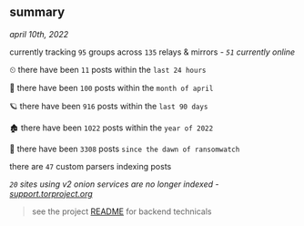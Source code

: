 
## summary
_april 10th, 2022_

currently tracking `95` groups across `135` relays & mirrors - _`51` currently online_

⏲ there have been `11` posts within the `last 24 hours`

🦈 there have been `100` posts within the `month of april`

🪐 there have been `916` posts within the `last 90 days`

🏚 there have been `1022` posts within the `year of 2022`

🦕 there have been `3308` posts `since the dawn of ransomwatch`

there are `47` custom parsers indexing posts

_`20` sites using v2 onion services are no longer indexed - [support.torproject.org](https://support.torproject.org/onionservices/v2-deprecation/)_

> see the project [README](https://github.com/thetanz/ransomwatch#ransomwatch--) for backend technicals
